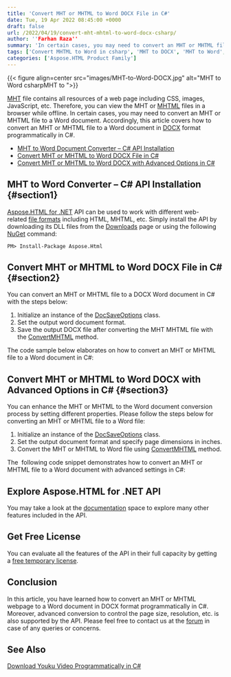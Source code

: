 ```yaml
---
title: 'Convert MHT or MHTML to Word DOCX File in C#'
date: Tue, 19 Apr 2022 08:45:00 +0000
draft: false
url: /2022/04/19/convert-mht-mhtml-to-word-docx-csharp/
author: ''Farhan Raza''
summary: 'In certain cases, you may need to convert an MHT or MHTML file to a Word document. Accordingly, this article covers how to **convert an MHT or MHTML file to a Word document in DOCX format programmatically in C#**.'
tags: ['Convert MHTML to Word in csharp', 'MHT to DOCX', 'MHT to Word', 'MHTML to DOCX', 'MHTML to Word', 'csharp MHT to Word']
categories: ['Aspose.HTML Product Family']
---
```




{{< figure align=center src="images/MHT-to-Word-DOCX.jpg" alt="MHT to Word csharpMHT to ">}}


[MHT][1] file contains all resources of a web page including CSS, images, JavaScript, etc. Therefore, you can view the MHT or [MHTML][2] files in a browser while offline. In certain cases, you may need to convert an MHT or MHTML file to a Word document. Accordingly, this article covers how to convert an MHT or MHTML file to a Word document in [DOCX][3] format programmatically in C#.

*   [MHT to Word Document Converter – C# API Installation][4]
*   [Convert MHT or MHTML to Word DOCX File in C#][5]
*   [Convert MHT or MHTML to Word DOCX with Advanced Options in C#][6]

## MHT to Word Converter – C# API Installation {#section1}

[Aspose.HTML for .NET][7] API can be used to work with different web-related [file formats][8] including HTML, MHTML, etc. Simply install the API by downloading its DLL files from the [Downloads][9] page or using the following [NuGet][10] command:

```
PM> Install-Package Aspose.Html
```

## Convert MHT or MHTML to Word DOCX File in C# {#section2}

You can convert an MHT or MHTML file to a DOCX Word document in C# with the steps below:

1.  Initialize an instance of the [DocSaveOptions][11] class.
2.  Set the output word document format.
3.  Save the output DOCX file after converting the MHT MHTML file with the [ConvertMHTML][12] method.

The code sample below elaborates on how to convert an MHT or MHTML file to a Word document in C#:



## Convert MHT or MHTML to Word DOCX with Advanced Options in C# {#section3}

You can enhance the MHT or MHTML to the Word document conversion process by setting different properties. Please follow the steps below for converting an MHT or MHTML file to a Word file:

1.  Initialize an instance of the [DocSaveOptions][13] class.
2.  Set the output document format and specify page dimensions in inches.
3.  Convert the MHT or MHTML to Word file using [ConvertMHTML][14] method.

The  following code snippet demonstrates how to convert an MHT or MHTML file to a Word document with advanced settings in C#:



## Explore Aspose.HTML for .NET API

You may take a look at the [documentation][15] space to explore many other features included in the API.

## Get Free License

You can evaluate all the features of the API in their full capacity by getting a [free temporary license][16].

## Conclusion

In this article, you have learned how to convert an MHT or MHTML webpage to a Word document in DOCX format programmatically in C#. Moreover, advanced conversion to control the page size, resolution, etc. is also supported by the API. Please feel free to contact us at the [forum][17] in case of any queries or concerns.

## See Also

[Download Youku Video Programmatically in C#][18]




[1]: https://docs.fileformat.com/web/mht/
[2]: https://docs.fileformat.com/web/mhtml/
[3]: https://docs.fileformat.com/word-processing/docx/
[4]: #section1
[5]: #section2
[6]: #section3
[7]: https://products.aspose.com/html/net/
[8]: https://docs.aspose.com/html/net/getting-started/supported-file-formats/
[9]: https://downloads.aspose.com/html/net
[10]: https://www.nuget.org/packages/Aspose.Html/
[11]: https://apireference.aspose.com/html/net/aspose.html.saving/docsaveoptions
[12]: https://apireference.aspose.com/html/net/aspose.html.converters/converter/methods/convertmhtml/index
[13]: https://apireference.aspose.com/html/net/aspose.html.saving/docsaveoptions
[14]: https://apireference.aspose.com/html/net/aspose.html.converters/converter/methods/convertmhtml/index
[15]: https://docs.aspose.com/html/net/
[16]: https://purchase.aspose.com/temporary-license
[17]: https://forum.aspose.com/c/html
[18]: https://blog.aspose.com/2022/03/04/download-youku-video-csharp-downloader/




